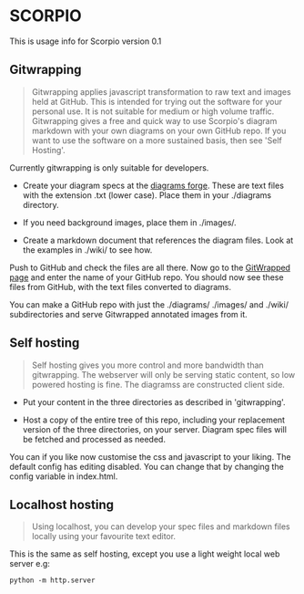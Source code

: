 # SCORPIO

This is usage info for Scorpio version 0.1

## Gitwrapping

> Gitwrapping applies javascript transformation to raw text and images held at GitHub.  This is intended for trying out the software for your personal use.  It is not suitable for medium or high volume traffic.  Gitwrapping gives a free and quick way to use Scorpio's diagram markdown with your own diagrams on your own GitHub repo.  If you want to use the software on a more sustained basis, then see 'Self Hosting'.

Currently gitwrapping is only suitable for developers.  

* Create your diagram specs at the [diagrams forge](http://scorpiodiagrams.com/).  These are text files with the extension .txt (lower case).  Place them in your ./diagrams directory.  

* If you need background images, place them in ./images/.

* Create a markdown document that references the diagram files.  Look at the examples in ./wiki/ to see how.

Push to GitHub and check the files are all there.  Now go to the [GitWrapped page](http://scorpiodiagrams.com/gitwrapped.html) and enter the name of your GitHub repo.  You should now see these files from GitHub, with the text files converted to diagrams.

You can make a GitHub repo with just the ./diagrams/ ./images/ and ./wiki/ subdirectories and serve Gitwrapped annotated images from it.


## Self hosting

> Self hosting gives you more control and more bandwidth than gitwrapping.  The webserver will only be serving static content, so low powered hosting is fine.  The diagramss are constructed client side.

* Put your content in the three directories as described in 'gitwrapping'.  

* Host a copy of the entire tree of this repo, including your replacement version of the three directories, on your server.  Diagram spec files will be fetched and processed as needed.

You can if you like now customise the css and javascript to your liking.  The default config has editing disabled.  You can change that by changing the config variable in index.html.




## Localhost hosting

> Using localhost, you can develop your spec files and markdown files locally using your favourite text editor.

This is the same as self hosting, except you use a light weight local web server e.g: 

```
python -m http.server
```





